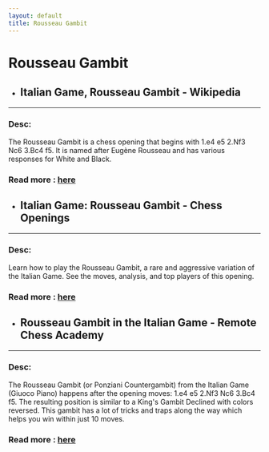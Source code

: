 ```yaml
---
layout: default
title: Rousseau Gambit
---
```

# Rousseau Gambit
- ## **Italian Game, Rousseau Gambit - Wikipedia** 

---
### Desc: 
 The Rousseau Gambit is a chess opening that begins with 1.e4 e5 2.Nf3 Nc6 3.Bc4 f5. It is named after Eugène Rousseau and has various responses for White and Black. 
### Read more : [here](https://en.wikipedia.org/wiki/Italian_Game,_Rousseau_Gambit) 
- ## **Italian Game: Rousseau Gambit - Chess Openings** 

---
### Desc: 
 Learn how to play the Rousseau Gambit, a rare and aggressive variation of the Italian Game. See the moves, analysis, and top players of this opening. 
### Read more : [here](https://www.chess.com/openings/Italian-Game-Rousseau-Gambit) 
- ## **Rousseau Gambit in the Italian Game - Remote Chess Academy** 

---
### Desc: 
 The Rousseau Gambit (or Ponziani Countergambit) from the Italian Game (Giuoco Piano) happens after the opening moves: 1.e4 e5 2.Nf3 Nc6 3.Bc4 f5. The resulting position is similar to a King's Gambit Declined with colors reversed. This gambit has a lot of tricks and traps along the way which helps you win within just 10 moves. 
### Read more : [here](https://chess-teacher.com/rousseau-gambit/) 


